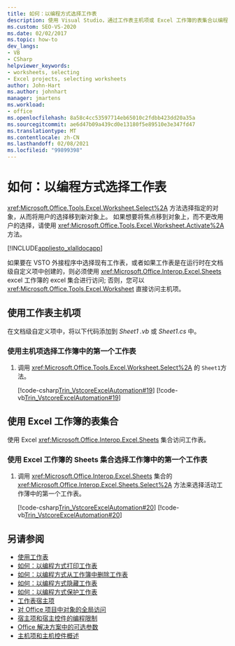 ```yaml
---
title: 如何：以编程方式选择工作表
description: 使用 Visual Studio，通过工作表主机项或 Excel 工作簿的表集合以编程方式选择 Microsoft Excel 工作表。
ms.custom: SEO-VS-2020
ms.date: 02/02/2017
ms.topic: how-to
dev_langs:
- VB
- CSharp
helpviewer_keywords:
- worksheets, selecting
- Excel projects, selecting worksheets
author: John-Hart
ms.author: johnhart
manager: jmartens
ms.workload:
- office
ms.openlocfilehash: 8a58c4cc53597714eb65010c2fdbb423dd20a35a
ms.sourcegitcommit: ae6d47b09a439cd0e13180f5e89510e3e347fd47
ms.translationtype: MT
ms.contentlocale: zh-CN
ms.lasthandoff: 02/08/2021
ms.locfileid: "99899398"
---
```

# <a name="how-to-programmatically-select-worksheets"></a>如何：以编程方式选择工作表
  <xref:Microsoft.Office.Tools.Excel.Worksheet.Select%2A> 方法选择指定的对象，从而将用户的选择移到新对象上。 如果想要将焦点移到对象上，而不更改用户的选择，请使用 <xref:Microsoft.Office.Tools.Excel.Worksheet.Activate%2A> 方法。

 [!INCLUDE[appliesto_xlalldocapp](../vsto/includes/appliesto-xlalldocapp-md.md)]

 如果要在 VSTO 外接程序中选择现有工作表，或者如果工作表是在运行时在文档级自定义项中创建的，则必须使用 <xref:Microsoft.Office.Interop.Excel.Sheets> excel 工作簿的 excel 集合进行访问; 否则，您可以 <xref:Microsoft.Office.Tools.Excel.Worksheet> 直接访问主机项。

## <a name="use-the-worksheet-host-item"></a>使用工作表主机项
 在文档级自定义项中，将以下代码添加到 *Sheet1 .vb* 或 *Sheet1.cs* 中。

### <a name="to-select-the-first-worksheet-in-a-workbook-using-a-host-item"></a>使用主机项选择工作簿中的第一个工作表

1. 调用 <xref:Microsoft.Office.Tools.Excel.Worksheet.Select%2A> 的 `Sheet1`方法。

     [!code-csharp[Trin_VstcoreExcelAutomation#19](../vsto/codesnippet/CSharp/Trin_VstcoreExcelAutomationCS/Sheet1.cs#19)]
     [!code-vb[Trin_VstcoreExcelAutomation#19](../vsto/codesnippet/VisualBasic/Trin_VstcoreExcelAutomation/Sheet1.vb#19)]

## <a name="use-the-sheets-collection-of-the-excel-workbook"></a>使用 Excel 工作簿的表集合
 使用 Excel <xref:Microsoft.Office.Interop.Excel.Sheets> 集合访问工作表。

### <a name="to-select-the-first-worksheet-in-a-workbook-using-the-sheets-collection-of-the-excel-workbook"></a>使用 Excel 工作簿的 Sheets 集合选择工作簿中的第一个工作表

1. 调用 <xref:Microsoft.Office.Interop.Excel.Sheets> 集合的 <xref:Microsoft.Office.Interop.Excel.Sheets.Select%2A> 方法来选择活动工作薄中的第一个工作表。

     [!code-csharp[Trin_VstcoreExcelAutomation#20](../vsto/codesnippet/CSharp/Trin_VstcoreExcelAutomationCS/Sheet1.cs#20)]
     [!code-vb[Trin_VstcoreExcelAutomation#20](../vsto/codesnippet/VisualBasic/Trin_VstcoreExcelAutomation/Sheet1.vb#20)]

## <a name="see-also"></a>另请参阅
- [使用工作表](../vsto/working-with-worksheets.md)
- [如何：以编程方式打印工作表](../vsto/how-to-programmatically-print-worksheets.md)
- [如何：以编程方式从工作簿中删除工作表](../vsto/how-to-programmatically-delete-worksheets-from-workbooks.md)
- [如何：以编程方式隐藏工作表](../vsto/how-to-programmatically-hide-worksheets.md)
- [如何：以编程方式保护工作表](../vsto/how-to-programmatically-protect-worksheets.md)
- [工作表宿主项](../vsto/worksheet-host-item.md)
- [对 Office 项目中对象的全局访问](../vsto/global-access-to-objects-in-office-projects.md)
- [宿主项和宿主控件的编程限制](../vsto/programmatic-limitations-of-host-items-and-host-controls.md)
- [Office 解决方案中的可选参数](../vsto/optional-parameters-in-office-solutions.md)
- [主机项和主机控件概述](../vsto/host-items-and-host-controls-overview.md)
